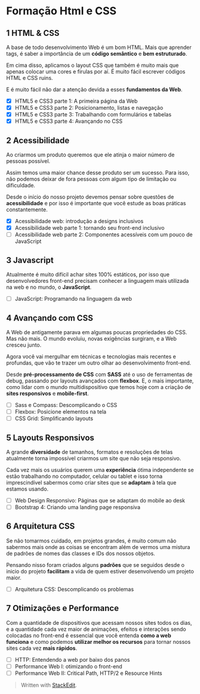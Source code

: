 # Formação Html e CSS


## 1 HTML & CSS

A base de todo desenvolvimento Web é um bom HTML. Mais que aprender tags, é saber a importância de um **código semântico** e **bem estruturado**. 

Em cima disso, aplicamos o layout CSS que também é muito mais que apenas colocar uma cores e firulas por aí. É muito fácil escrever códigos HTML e CSS ruins. 

E é muito fácil não dar a atenção devida a esses **fundamentos da Web**.

 - [x] HTML5 e CSS3 parte 1:  A primeira página da Web
 - [x] HTML5 e CSS3 parte 2: Posicionamento, listas e navegação
 - [x] HTML5 e CSS3 parte 3: Trabalhando com formulários e tabelas
 - [x] HTML5 e CSS3 parte 4: Avançando no CSS

## 2 Acessibilidade
Ao criarmos um produto queremos que ele atinja o maior número de pessoas possível. 

Assim temos uma maior chance desse produto ser um sucesso. Para isso, não podemos deixar de fora pessoas com algum tipo de limitação ou dificuldade.

Desde o início do nosso projeto devemos pensar sobre questões de **acessibilidade** e por isso é importante que você estude as boas práticas constantemente.

 - [x] Acessibilidade web: introdução a designs inclusivos
 - [x] Acessibilidade web parte 1: tornando seu front-end inclusivo
 - [ ] Acessibilidade web parte 2: Componentes acessíveis com um pouco de JavaScript

## 3 Javascript

Atualmente é muito difícil achar sites 100% estáticos, por isso que desenvolvedores front-end precisam conhecer a linguagem mais utilizada na web e no mundo, o **JavaScript**.

 - [ ] JavaScript: Programando na linguagem da web

## 4 Avançando com CSS

A Web de antigamente parava em algumas poucas propriedades do CSS. Mas não mais. O mundo evoluiu, novas exigências surgiram, e a Web cresceu junto. 

Agora você vai mergulhar em técnicas e tecnologias mais recentes e profundas, que vão te trazer um outro olhar ao desenvolvimento front-end.

Desde **pré-processamento de CSS** com **SASS** até o uso de ferramentas de debug, passando por layouts avançados com **flexbox**. E, o mais importante, como lidar com o mundo multidispositivo que temos hoje com a criação de **sites responsivos** e **mobile-first**.

 - [ ] Sass e Compass: Descomplicando o CSS
 - [ ] Flexbox: Posicione elementos na tela
 - [ ] CSS Grid: Simplificando layouts

## 5 Layouts Responsivos

A grande **diversidade** de tamanhos, formatos e resoluções de telas atualmente torna impossível criarmos um site que não seja responsivo. 

Cada vez mais os usuários querem uma **experiência** ótima independente se estão trabalhando no computador, celular ou tablet e isso torna imprescindível sabermos como criar sites que se **adaptam** à tela que estamos usando.

 - [ ] Web Design Responsivo: Páginas que se adaptam do mobile ao desk
 - [ ] Bootstrap 4: Criando uma landing page responsiva

## 6 Arquitetura CSS

Se não tomarmos cuidado, em projetos grandes, é muito comum não sabermos mais onde as coisas se encontram além de vermos uma mistura de padrões de nomes das classes e IDs dos nossos objetos.

Pensando nisso foram criados alguns **padrões** que se seguidos desde o inicio do projeto **facilitam** a vida de quem estiver desenvolvendo um projeto maior.

 - [ ] Arquitetura CSS: Descomplicando os problemas

## 7 Otimizações e Performance

Com a quantidade de dispositivos que acessam nossos sites todos os dias, e a quantidade cada vez maior de animações, efeitos e interações sendo colocadas no front-end é essencial que você entenda **como a web funciona** e como podemos **utilizar melhor os recursos** para tornar nossos sites cada vez **mais rápidos**.

 - [ ] HTTP: Entendendo a web por baixo dos panos
 - [ ] Performance Web I: otimizando o front-end
 - [ ] Performance Web II: Critical Path, HTTP/2 e Resource Hints

> Written with [StackEdit](https://stackedit.io/).
